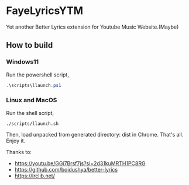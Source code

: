 # FayeLyricsYTM

Yet another Better Lyrics extension for Youtube Music Website.(Maybe)

## How to build

### Windows11

Run the powershell script,

```powershell
.\scripts\llaunch.ps1
```

### Linux and MacOS

Run the shell script,

```shell
./scripts/llaunch.sh
```

Then, load unpacked from generated directory: dist in Chrome. That's all. Enjoy it.

Thanks to:

- <https://youtu.be/GGi7Brsf7js?si=2d31kuMRTH1PC8RG>
- <https://github.com/boidushya/better-lyrics>
- <https://lrclib.net/>
